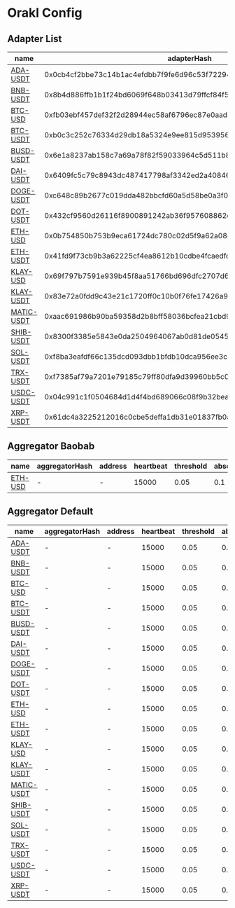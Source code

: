 # Orakl Config

## Adapter List

| name                                          | adapterHash                                                        | decimals | feeds |
| --------------------------------------------- | ------------------------------------------------------------------ | -------- | ----- |
| [ADA-USDT](adapter/ada-usdt.adapter.json)     | 0x0cb4cf2bbe73c14b1ac4efdbb7f9fe6d96c53f722946eb624d0f11076f5b0ed6 | 8        | 10    |
| [BNB-USDT](adapter/bnb-usdt.adapter.json)     | 0x8b4d886ffb1b1f24bd6069f648b03413d79ffcf84f56f3ae23857a02fa4186a5 | 8        | 8     |
| [BTC-USD](adapter/btc-usd.adapter.json)       | 0xfb03ebf457def32f2d28944ec58af6796ec87e0aad6e01760bc7037d6ac71ea3 | 8        | 5     |
| [BTC-USDT](adapter/btc-usdt.adapter.json)     | 0xb0c3c252c76334d29db18a5324e9ee815d95395689b532e9e58c1ecc05411993 | 8        | 10    |
| [BUSD-USDT](adapter/busd-usdt.adapter.json)   | 0x6e1a8237ab158c7a69a78f82f59033964c5d511b8ea9b42064d206f01868e081 | 8        | 7     |
| [DAI-USDT](adapter/dai-usdt.adapter.json)     | 0x6409fc5c79c8943dc487417798af3342ed2a40846e53e6a957ec7f5737d72c95 | 8        | 7     |
| [DOGE-USDT](adapter/doge-usdt.adapter.json)   | 0xc648c89b2677c019dda482bbcfd60a5d58be0a3f02df9503b182fcaefbe5fa15 | 8        | 10    |
| [DOT-USDT](adapter/dot-usdt.adapter.json)     | 0x432cf9560d26116f8900891242ab36f957608862eaa6005d2935aa43ea4cd79a | 8        | 10    |
| [ETH-USD](adapter/eth-usd.adapter.json)       | 0x0b754850b753b9eca61724dc780c02d5f9a62a08c8853b80a213a03d85e35729 | 8        | 5     |
| [ETH-USDT](adapter/eth-usdt.adapter.json)     | 0x41fd9f73cb9b3a62225cf4ea8612b10cdbe4fcaedfc43e81854a4bf4815864c9 | 8        | 10    |
| [KLAY-USD](adapter/klay-usd.adapter.json)     | 0x69f797b7591e939b45f8aa51766bd696dfc2707d6316743b3c8c8bdfac73eb93 | 8        | 2     |
| [KLAY-USDT](adapter/klay-usdt.adapter.json)   | 0x83e72a0fdd9c43e21c1720ff0c10b0f76fe17426a96b5622bc59b92e58099d34 | 8        | 10    |
| [MATIC-USDT](adapter/matic-usdt.adapter.json) | 0xaac691986b90ba59358d2b8bff58036bcfea21cbd9f82ab08915902bdb00cdb1 | 8        | 10    |
| [SHIB-USDT](adapter/shib-usdt.adapter.json)   | 0x8300f3385e5843e0da2504964067ab0d81de054550826e60577602e50cffe48c | 8        | 8     |
| [SOL-USDT](adapter/sol-usdt.adapter.json)     | 0xf8ba3eafdf66c135dcd093dbb1bfdb10dca956ee3c75b510f76407353eb251d0 | 8        | 10    |
| [TRX-USDT](adapter/trx-usdt.adapter.json)     | 0xf7385af79a7201e79185c79ff80dfa9d39960bb5c0d62e837477e0f0a87df716 | 8        | 8     |
| [USDC-USDT](adapter/usdc-usdt.adapter.json)   | 0x04c991c1f0504684d1d4f4bd689066c08f9b32bea47746510590489e810eb23d | 8        | 8     |
| [XRP-USDT](adapter/xrp-usdt.adapter.json)     | 0x61dc4a3225212016c0cbe5deffa1db31e01837fb0a061ff1cf355650287e0162 | 8        | 10    |

## Aggregator Baobab

| name                                                  | aggregatorHash | address | heartbeat | threshold | absoluteThreshold | adapterHash                                                        |
| ----------------------------------------------------- | -------------- | ------- | --------- | --------- | ----------------- | ------------------------------------------------------------------ |
| [ETH-USD](aggregator/default/eth-usd.aggregator.json) | -              | -       | 15000     | 0.05      | 0.1               | 0x0b754850b753b9eca61724dc780c02d5f9a62a08c8853b80a213a03d85e35729 |

## Aggregator Default

| name                                                        | aggregatorHash | address | heartbeat | threshold | absoluteThreshold | adapterHash                                                        |
| ----------------------------------------------------------- | -------------- | ------- | --------- | --------- | ----------------- | ------------------------------------------------------------------ |
| [ADA-USDT](aggregator/default/ada-usdt.aggregator.json)     | -              | -       | 15000     | 0.05      | 0.1               | 0x0cb4cf2bbe73c14b1ac4efdbb7f9fe6d96c53f722946eb624d0f11076f5b0ed6 |
| [BNB-USDT](aggregator/default/bnb-usdt.aggregator.json)     | -              | -       | 15000     | 0.05      | 0.1               | 0x8b4d886ffb1b1f24bd6069f648b03413d79ffcf84f56f3ae23857a02fa4186a5 |
| [BTC-USD](aggregator/default/btc-usd.aggregator.json)       | -              | -       | 15000     | 0.05      | 0.1               | 0xfb03ebf457def32f2d28944ec58af6796ec87e0aad6e01760bc7037d6ac71ea3 |
| [BTC-USDT](aggregator/default/btc-usdt.aggregator.json)     | -              | -       | 15000     | 0.05      | 0.1               | 0xb0c3c252c76334d29db18a5324e9ee815d95395689b532e9e58c1ecc05411993 |
| [BUSD-USDT](aggregator/default/busd-usdt.aggregator.json)   | -              | -       | 15000     | 0.05      | 0.1               | 0x6e1a8237ab158c7a69a78f82f59033964c5d511b8ea9b42064d206f01868e081 |
| [DAI-USDT](aggregator/default/dai-usdt.aggregator.json)     | -              | -       | 15000     | 0.05      | 0.1               | 0x6409fc5c79c8943dc487417798af3342ed2a40846e53e6a957ec7f5737d72c95 |
| [DOGE-USDT](aggregator/default/doge-usdt.aggregator.json)   | -              | -       | 15000     | 0.05      | 0.1               | 0xc648c89b2677c019dda482bbcfd60a5d58be0a3f02df9503b182fcaefbe5fa15 |
| [DOT-USDT](aggregator/default/dot-usdt.aggregator.json)     | -              | -       | 15000     | 0.05      | 0.1               | 0x432cf9560d26116f8900891242ab36f957608862eaa6005d2935aa43ea4cd79a |
| [ETH-USD](aggregator/default/eth-usd.aggregator.json)       | -              | -       | 15000     | 0.05      | 0.1               | 0x0b754850b753b9eca61724dc780c02d5f9a62a08c8853b80a213a03d85e35729 |
| [ETH-USDT](aggregator/default/eth-usdt.aggregator.json)     | -              | -       | 15000     | 0.05      | 0.1               | 0x41fd9f73cb9b3a62225cf4ea8612b10cdbe4fcaedfc43e81854a4bf4815864c9 |
| [KLAY-USD](aggregator/default/klay-usd.aggregator.json)     | -              | -       | 15000     | 0.05      | 0.1               | 0x69f797b7591e939b45f8aa51766bd696dfc2707d6316743b3c8c8bdfac73eb93 |
| [KLAY-USDT](aggregator/default/klay-usdt.aggregator.json)   | -              | -       | 15000     | 0.05      | 0.1               | 0x83e72a0fdd9c43e21c1720ff0c10b0f76fe17426a96b5622bc59b92e58099d34 |
| [MATIC-USDT](aggregator/default/matic-usdt.aggregator.json) | -              | -       | 15000     | 0.05      | 0.1               | 0xaac691986b90ba59358d2b8bff58036bcfea21cbd9f82ab08915902bdb00cdb1 |
| [SHIB-USDT](aggregator/default/shib-usdt.aggregator.json)   | -              | -       | 15000     | 0.05      | 0.1               | 0x8300f3385e5843e0da2504964067ab0d81de054550826e60577602e50cffe48c |
| [SOL-USDT](aggregator/default/sol-usdt.aggregator.json)     | -              | -       | 15000     | 0.05      | 0.1               | 0xf8ba3eafdf66c135dcd093dbb1bfdb10dca956ee3c75b510f76407353eb251d0 |
| [TRX-USDT](aggregator/default/trx-usdt.aggregator.json)     | -              | -       | 15000     | 0.05      | 0.1               | 0xf7385af79a7201e79185c79ff80dfa9d39960bb5c0d62e837477e0f0a87df716 |
| [USDC-USDT](aggregator/default/usdc-usdt.aggregator.json)   | -              | -       | 15000     | 0.05      | 0.1               | 0x04c991c1f0504684d1d4f4bd689066c08f9b32bea47746510590489e810eb23d |
| [XRP-USDT](aggregator/default/xrp-usdt.aggregator.json)     | -              | -       | 15000     | 0.05      | 0.1               | 0x61dc4a3225212016c0cbe5deffa1db31e01837fb0a061ff1cf355650287e0162 |
